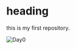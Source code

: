 # heading
this is my first repository.

![Day0](https://user-images.githubusercontent.com/62828746/203705052-b1a7f71d-54c5-4892-8727-92c325354d91.PNG)
